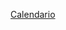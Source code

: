  <a href="https://github.com/hemerotecadetarifa/hemeroteca2/raw/main/calendario hebreo.pdf" target="_blank">  Calendario </a> <br>
